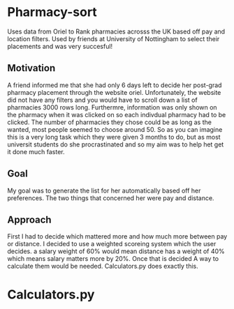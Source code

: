 # Pharmacy-sort
Uses data from Oriel to Rank pharmacies acrosss the UK based off pay and location filters. Used by friends at University of Nottingham to select their placements and was very succesful!


## Motivation

A friend informed me that she had only 6 days left to decide her post-grad pharmacy placement through the website oriel. Unfortunately, the website did not have any filters and you would have to scroll down a list of pharmacies 3000 rows long. Furthermre, information was only shown on the pharmacy when it was clicked on so each indivdual pharmacy had to be clicked. The number of pharmacies they chose could be as long as the wanted, most people seemed to choose around 50. So as you can imagine this is a very long task which they were given 3 months to do, but as most universit students do she procrastinated and so my aim was to help het get it done much faster. 

## Goal
My goal was to generate the list for her automatically based off her preferences. The two things that concerned her were pay and distance. 


## Approach

First I had to decide which mattered more and how much more between pay or distance. I decided to use a weighted scoreing system which the user decides. 
a salary weight of 60% would mean distance has a weight of 40% which means salary matters more by 20%. Once that is decided A way to calculate them would be needed. Calculators.py does exactly this. 

# Calculators.py


